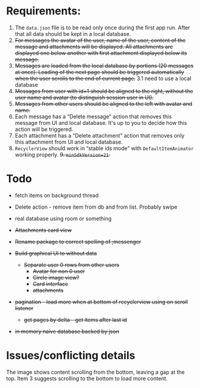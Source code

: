 Requirements:
====
1. The `data.json` file is to be read only once during the first app run. After that all data should be kept in a local database.
2. ~~For messages the avatar of the user, name of the user, content of the message and attachments will be displayed. All attachments are displayed one below another with first attachment displayed below its message.~~
3. ~~Messages are loaded from the local database by portions (20 messages at once). Loading of the next page should be triggered automatically when the user scrolls to the end of current page.~~
    3.1 need to use a local database
4. ~~Messages from user with id=1 should be aligned to the right, without the user name and avatar (to distinguish session user in UI).~~
5. ~~Messages from other users should be aligned to the left with avatar and name.~~
6. Each message has a “Delete message” action that removes this message from UI and local database. It's up to you to decide how this action will be triggered.
7. Each attachment has a “Delete attachment” action that removes only this attachment from UI and local database.
8. `RecyclerView` should work in “stable ids mode” with `DefaultItemAnimator` working properly.
~~9. `minSdkVersion=21`.~~

Todo
===
- fetch items on background thread
- Delete action - remove item from db and from list. Probably swipe 
- real database using room or something

- ~~Attachments card view~~
- ~~Rename package to correct spelling of ;messenger~~
- ~~Build graphical UI to without data~~
    - ~~Separate user 0 rows from other users~~
        - ~~Avatar for non 0 user~~
        - ~~Circle image view?~~
        - ~~Card interface~~
        - ~~attachments~~
- ~~pagination - load more when at bottom of recyclerview using on scroll listener~~
    - ~~get pages by delta - get items after last id~~
- ~~in memory naive database backed by json~~

Issues/conflicting details
===
The image shows content scrolling from the bottom, leaving a gap at the top. Item 3 suggests scrolling to the bottom to load more content. 


